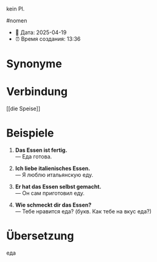 kein Pl.

#nomen
- 📍 Дата: 2025-04-19
- ⏰ Время создания: 13:36
# Synonyme

# Verbindung 
[[die Speise]]
# Beispiele
1. **Das Essen ist fertig.**  
    — Еда готова.
    
2. **Ich liebe italienisches Essen.**  
    — Я люблю итальянскую еду.
    
3. **Er hat das Essen selbst gemacht.**  
    — Он сам приготовил еду.
    
4. **Wie schmeckt dir das Essen?**  
    — Тебе нравится еда? (букв. Как тебе на вкус еда?)
# Übersetzung
еда